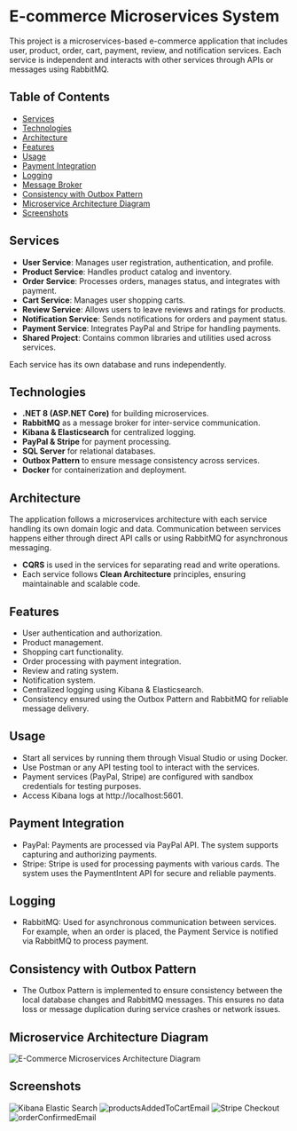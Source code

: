 # E-commerce Microservices System

This project is a microservices-based e-commerce application that includes user, product, order, cart, payment, review, and notification services. Each service is independent and interacts with other services through APIs or messages using RabbitMQ.

## Table of Contents

- [Services](#services)
- [Technologies](#technologies)
- [Architecture](#architecture)
- [Features](#features)
- [Usage](#usage)
- [Payment Integration](#payment-integration)
- [Logging](#logging)
- [Message Broker](#message-broker)
- [Consistency with Outbox Pattern](#consistency-with-outbox-pattern)
- [Microservice Architecture Diagram](#microservice-architecture-diagram)
- [Screenshots](#screenshots)
## Services

- **User Service**: Manages user registration, authentication, and profile.
- **Product Service**: Handles product catalog and inventory.
- **Order Service**: Processes orders, manages status, and integrates with payment.
- **Cart Service**: Manages user shopping carts.
- **Review Service**: Allows users to leave reviews and ratings for products.
- **Notification Service**: Sends notifications for orders and payment status.
- **Payment Service**: Integrates PayPal and Stripe for handling payments.
- **Shared Project**: Contains common libraries and utilities used across services.

Each service has its own database and runs independently.

## Technologies

- **.NET 8 (ASP.NET Core)** for building microservices.
- **RabbitMQ** as a message broker for inter-service communication.
- **Kibana & Elasticsearch** for centralized logging.
- **PayPal & Stripe** for payment processing.
- **SQL Server** for relational databases.
- **Outbox Pattern** to ensure message consistency across services.
- **Docker** for containerization and deployment.

## Architecture

The application follows a microservices architecture with each service handling its own domain logic and data. Communication between services happens either through direct API calls or using RabbitMQ for asynchronous messaging.

- **CQRS** is used in the services for separating read and write operations.
- Each service follows **Clean Architecture** principles, ensuring maintainable and scalable code.

## Features

- User authentication and authorization.
- Product management.
- Shopping cart functionality.
- Order processing with payment integration.
- Review and rating system.
- Notification system.
- Centralized logging using Kibana & Elasticsearch.
- Consistency ensured using the Outbox Pattern and RabbitMQ for reliable message delivery.

## Usage
- Start all services by running them through Visual Studio or using Docker.
- Use Postman or any API testing tool to interact with the services.
- Payment services (PayPal, Stripe) are configured with sandbox credentials for testing purposes.
- Access Kibana logs at http://localhost:5601.

## Payment Integration
- PayPal: Payments are processed via PayPal API. The system supports capturing and authorizing payments.
- Stripe: Stripe is used for processing payments with various cards. The system uses the PaymentIntent API for secure and reliable payments.

## Logging
- RabbitMQ: Used for asynchronous communication between services. For example, when an order is placed, the Payment Service is notified via RabbitMQ to process payment.

## Consistency with Outbox Pattern
- The Outbox Pattern is implemented to ensure consistency between the local database changes and RabbitMQ messages. This ensures no data loss or message duplication during service crashes or network issues.

## Microservice Architecture Diagram
![E-Commerce Microservices Architecture Diagram](https://github.com/user-attachments/assets/a6452794-c5d4-438e-b75b-979f8798612d)

## Screenshots
![Kibana Elastic Search](https://github.com/user-attachments/assets/ad0f3604-e16d-4b07-b4ec-a740fe764155)
![productsAddedToCartEmail](https://github.com/user-attachments/assets/6e8e6716-5d5a-4d93-991a-8351d51435ef)
![Stripe Checkout](https://github.com/user-attachments/assets/2d7fdfcc-93ff-4eec-9826-0a3909d86f44)
![orderConfirmedEmail](https://github.com/user-attachments/assets/8b7cda00-9ecd-43c0-b78a-9e31eae1dd66)
